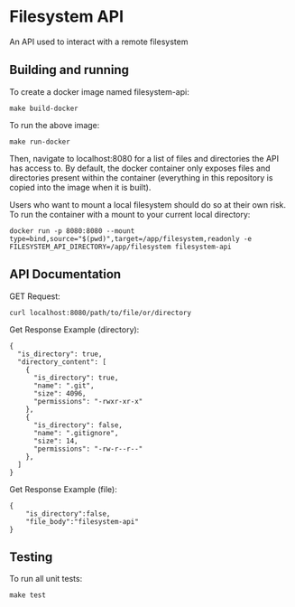 # Filesystem API
An API used to interact with a remote filesystem

## Building and running
To create a docker image named filesystem-api:
```
make build-docker
```

To run the above image:
```
make run-docker
```

Then, navigate to localhost:8080 for a list of files and directories the API has access to. By default, the docker container only exposes files and directories present within the container (everything in this repository is copied into the image when it is built). 

Users who want to mount a local filesystem should do so at their own risk. To run the container with a mount to your current local directory:
```
docker run -p 8080:8080 --mount type=bind,source="$(pwd)",target=/app/filesystem,readonly -e FILESYSTEM_API_DIRECTORY=/app/filesystem filesystem-api
```

## API Documentation

GET Request:
```
curl localhost:8080/path/to/file/or/directory
```

Get Response Example (directory):
```
{
  "is_directory": true,
  "directory_content": [
    {
      "is_directory": true,
      "name": ".git",
      "size": 4096,
      "permissions": "-rwxr-xr-x"
    },
    {
      "is_directory": false,
      "name": ".gitignore",
      "size": 14,
      "permissions": "-rw-r--r--"
    },
  ]
}
```

Get Response Example (file):
```
{
    "is_directory":false,
    "file_body":"filesystem-api"
}
```

## Testing
To run all unit tests:
```
make test
```
